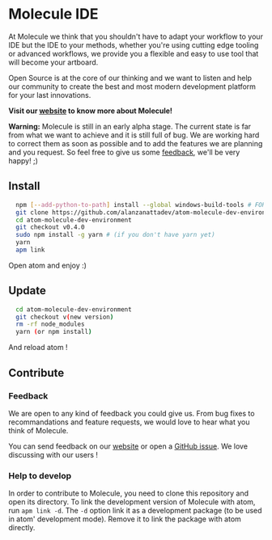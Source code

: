 # Molecule IDE

At Molecule we think that you shouldn't have to adapt your workflow to your IDE but
the IDE to your methods, whether you're using cutting edge tooling or advanced
workflows, we provide you a flexible and easy to use tool that will become your
artboard.

Open Source is at the core of our thinking and we want to listen and help our
community to create the best and most modern development platform for your last
innovations.

**Visit our [website](http://www.molecule.sh) to know more about Molecule!**

**Warning:** Molecule is still in an early alpha stage. The current state is far from
what we want to achieve and it is still full of bug. We are working hard to correct
them as soon as possible and to add the features we are planning and you request.
So feel free to give us some [feedback](#feedback), we'll be very happy! ;)

## Install

```bash
  npm [--add-python-to-path] install --global windows-build-tools # FOR WINDOWS USERS, in a powershell with admin right
  git clone https://github.com/alanzanattadev/atom-molecule-dev-environment.git
  cd atom-molecule-dev-environment
  git checkout v0.4.0
  sudo npm install -g yarn # (if you don't have yarn yet)
  yarn
  apm link
```

Open atom and enjoy :)

## Update

```bash
  cd atom-molecule-dev-environment
  git checkout v(new version)
  rm -rf node_modules
  yarn (or npm install)
```

And reload atom !

## Contribute

### Feedback

We are open to any kind of feedback you could give us. From bug fixes to recommandations
and feature requests, we would love to hear what you think of Molecule.

You can send feedback on our [website](https://www.molecule.sh) or open a
[GitHub issue](https://github.com/alanzanattadev/molecule-landing/issues).
We love discussing with our users !

### Help to develop

In order to contribute to Molecule, you need to clone this repository and open
its directory. To link the development version of Molecule with atom,
run `apm link -d`. The `-d` option link it as a development package
(to be used in atom' development mode). Remove it to link the package with atom
directly.
